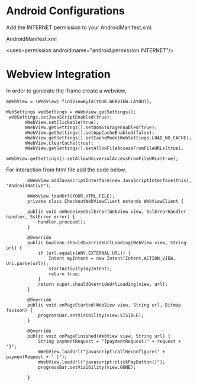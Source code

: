 # Android Configurations
Add the INTERNET permission to your AndroidManifest.xml. 

AndroidManifest.xml

<uses¬permission android:name="android.permission.INTERNET"/>

# Webview Integration

In order to generate the iframe create a webview,
 
 ```private WebView mWebView;
 mWebView = (WebView) findViewById(YOUR.WEBVIEW.LAYOUT);
 
 WebSettings webSettings = mWebView.getSettings();
  webSettings.setJavaScriptEnabled(true);
        mWebView.setClickable(true);
        mWebView.getSettings().setDomStorageEnabled(true);
        mWebView.getSettings().setAppCacheEnabled(false);
        mWebView.getSettings().setCacheMode(WebSettings.LOAD_NO_CACHE);
        mWebView.clearCache(true);
        mWebView.getSettings().setAllowFileAccessFromFileURLs(true);
        mWebView.getSettings().setAllowUniversalAccessFromFileURLs(true);
 ```    
        

For interaction from html file add the code below,
         
``` 
        mWebView.addJavascriptInterface(new JavaScriptInterface(this), "AndroidNative");

        mWebView.loadUrl(YOUR.HTML.FILE);
        private class CheckoutWebViewClient extends WebViewClient {

        public void onReceivedSslError(WebView view, SslErrorHandler handler, SslError error) {
            handler.proceed();
        }

        @Override
        public boolean shouldOverrideUrlLoading(WebView view, String url) {
            if (url.equals(ANY.EXTERNAL.URL)) {
                Intent myIntent = new Intent(Intent.ACTION_VIEW, Uri.parse(url));
                startActivity(myIntent);
                return true;
            }
            return super.shouldOverrideUrlLoading(view, url);
        }

        @Override
        public void onPageStarted(WebView view, String url, Bitmap favicon) {
            progressBar.setVisibility(view.VISIBLE);
        }

        @Override
        public void onPageFinished(WebView view, String url) {
            String paymentRequest = "{paymentRequest:" + request + "}";
            mWebView.loadUrl("javascript:callReconfigure(" + paymentRequest + " )");
            mWebView.loadUrl("javascript:clickPayButton()");
            progressBar.setVisibility(view.GONE);

        }

